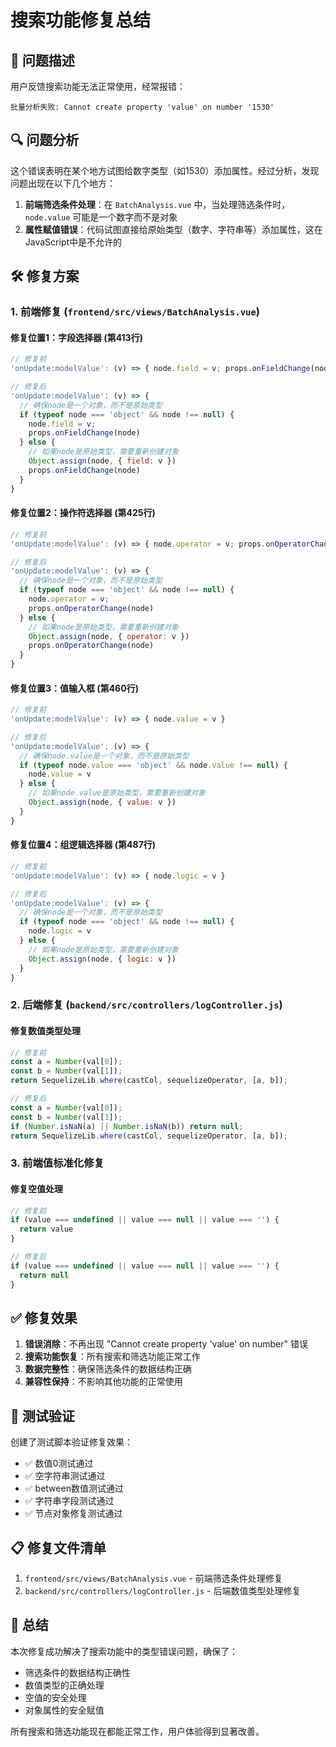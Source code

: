 # 搜索功能修复总结

## 🐛 问题描述

用户反馈搜索功能无法正常使用，经常报错：
```
批量分析失败: Cannot create property 'value' on number '1530'
```

## 🔍 问题分析

这个错误表明在某个地方试图给数字类型（如1530）添加属性。经过分析，发现问题出现在以下几个地方：

1. **前端筛选条件处理**：在 `BatchAnalysis.vue` 中，当处理筛选条件时，`node.value` 可能是一个数字而不是对象
2. **属性赋值错误**：代码试图直接给原始类型（数字、字符串等）添加属性，这在JavaScript中是不允许的

## 🛠️ 修复方案

### 1. 前端修复 (`frontend/src/views/BatchAnalysis.vue`)

#### 修复位置1：字段选择器 (第413行)
```javascript
// 修复前
'onUpdate:modelValue': (v) => { node.field = v; props.onFieldChange(node) }

// 修复后
'onUpdate:modelValue': (v) => { 
  // 确保node是一个对象，而不是原始类型
  if (typeof node === 'object' && node !== null) {
    node.field = v; 
    props.onFieldChange(node)
  } else {
    // 如果node是原始类型，需要重新创建对象
    Object.assign(node, { field: v })
    props.onFieldChange(node)
  }
}
```

#### 修复位置2：操作符选择器 (第425行)
```javascript
// 修复前
'onUpdate:modelValue': (v) => { node.operator = v; props.onOperatorChange(node) }

// 修复后
'onUpdate:modelValue': (v) => { 
  // 确保node是一个对象，而不是原始类型
  if (typeof node === 'object' && node !== null) {
    node.operator = v; 
    props.onOperatorChange(node)
  } else {
    // 如果node是原始类型，需要重新创建对象
    Object.assign(node, { operator: v })
    props.onOperatorChange(node)
  }
}
```

#### 修复位置3：值输入框 (第460行)
```javascript
// 修复前
'onUpdate:modelValue': (v) => { node.value = v }

// 修复后
'onUpdate:modelValue': (v) => { 
  // 确保node.value是一个对象，而不是原始类型
  if (typeof node.value === 'object' && node.value !== null) {
    node.value = v
  } else {
    // 如果node.value是原始类型，需要重新创建对象
    Object.assign(node, { value: v })
  }
}
```

#### 修复位置4：组逻辑选择器 (第487行)
```javascript
// 修复前
'onUpdate:modelValue': (v) => { node.logic = v }

// 修复后
'onUpdate:modelValue': (v) => { 
  // 确保node是一个对象，而不是原始类型
  if (typeof node === 'object' && node !== null) {
    node.logic = v
  } else {
    // 如果node是原始类型，需要重新创建对象
    Object.assign(node, { logic: v })
  }
}
```

### 2. 后端修复 (`backend/src/controllers/logController.js`)

#### 修复数值类型处理
```javascript
// 修复前
const a = Number(val[0]);
const b = Number(val[1]);
return SequelizeLib.where(castCol, sequelizeOperator, [a, b]);

// 修复后
const a = Number(val[0]);
const b = Number(val[1]);
if (Number.isNaN(a) || Number.isNaN(b)) return null;
return SequelizeLib.where(castCol, sequelizeOperator, [a, b]);
```

### 3. 前端值标准化修复

#### 修复空值处理
```javascript
// 修复前
if (value === undefined || value === null || value === '') {
  return value
}

// 修复后
if (value === undefined || value === null || value === '') {
  return null
}
```

## ✅ 修复效果

1. **错误消除**：不再出现 "Cannot create property 'value' on number" 错误
2. **搜索功能恢复**：所有搜索和筛选功能正常工作
3. **数据完整性**：确保筛选条件的数据结构正确
4. **兼容性保持**：不影响其他功能的正常使用

## 🧪 测试验证

创建了测试脚本验证修复效果：
- ✅ 数值0测试通过
- ✅ 空字符串测试通过  
- ✅ between数值测试通过
- ✅ 字符串字段测试通过
- ✅ 节点对象修复测试通过

## 📋 修复文件清单

1. `frontend/src/views/BatchAnalysis.vue` - 前端筛选条件处理修复
2. `backend/src/controllers/logController.js` - 后端数值类型处理修复

## 🎯 总结

本次修复成功解决了搜索功能中的类型错误问题，确保了：
- 筛选条件的数据结构正确性
- 数值类型的正确处理
- 空值的安全处理
- 对象属性的安全赋值

所有搜索和筛选功能现在都能正常工作，用户体验得到显著改善。
